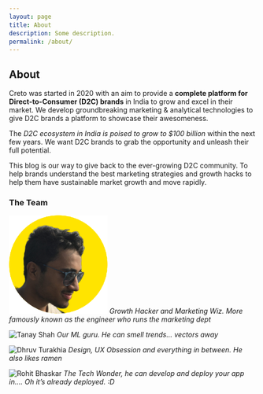 ```yaml
---
layout: page
title: About
description: Some description.
permalink: /about/
---
```


<!-- <img class="img-rounded" src="/assets/img/uploads/profile.png" alt="Thiago Rossener" width="200"> -->

## About

Creto was started in 2020 with an aim to provide a **complete platform for Direct-to-Consumer (D2C) brands** in India to grow and excel in their market.
We develop groundbreaking marketing & analytical technologies to give D2C brands a platform to showcase their awesomeness.

The *D2C ecosystem in India is poised to grow to $100 billion* within the next few years. We want D2C brands to grab the opportunity and unleash their full potential. 

This blog is our way to give back to the ever-growing D2C community. To help brands understand the best marketing strategies and growth hacks to help them have sustainable market growth and move rapidly.

### The Team

<img class="img-rounded" src="/assets/img/uploads/author_rohit.png" title="Rohit Bhaskar" width="200"> *Growth Hacker and Marketing Wiz. More famously known as the engineer who runs the marketing dept*

<img class="img-rounded" src="/assets/img/uploads/author_tanay.png" title="Tanay Shah" width="200"> *Our ML guru. He can smell trends... vectors away*

<img class="img-rounded" src="/assets/img/uploads/author_dhruv.png" title="Dhruv Turakhia" width="200"> *Design, UX Obsession and everything in between. He also likes ramen*

<img class="img-rounded" src="/assets/img/uploads/author_himanshu.png" title="Rohit Bhaskar" width="200"> *The Tech Wonder, he can develop and deploy your app in…. Oh it’s already deployed. :D*

